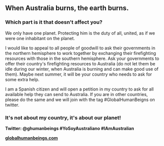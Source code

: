 ## When Australia burns, the earth burns.

### Which part is it that doesn't affect you? 

We only have one planet. Protecting him is the duty of all, united, as if we were one inhabitant on the planet.

I would like to appeal to all people of goodwill to ask their governments in the northern hemisphere to work together by exchanging their firefighting resources with those in the southern hemisphere. Ask your governments to offer their country's firefighting resources to Australia (do not let them be idle during our winter, when Australia is burning and can make good use of them). Maybe next summer, it will be your country who needs to ask for some extra help.

I am a Spanish citizen and will open a petition in my country to ask for all available help they can send to Australia. If you are in other countries, please do the same and we will join with the tag #GlobalHumanBeigns on twitter.

### It's not about my country, it's about our planet!


**Twitter: @ghumanbeings #YoSoyAustraliano #IAmAustralian**

**[globalhumanbeings.com](http://www.globalhumanbeings.com)**
